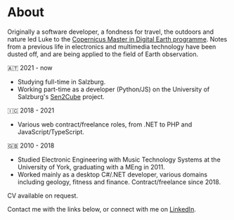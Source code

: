 # About
Originally a software developer, a fondness for travel, the outdoors and nature led Luke to the [Copernicus Master in Digital Earth programme](https://www.master-cde.eu/). Notes from a previous life in electronics and multimedia technology have been dusted off, and are being applied to the field of Earth observation.

🇦🇹 2021 - now
* Studying full-time in Salzburg.
* Working part-time as a developer (Python/JS) on the University of Salzburg's [Sen2Cube](http://sen2cube.at/) project.

🇮🇨 2018 - 2021
* Various web contract/freelance roles, from .NET to PHP and JavaScript/TypeScript.

🇬🇧 2010 - 2018
* Studied Electronic Engineering with Music Technology Systems at the University of York, graduating with a MEng in 2011.
*  Worked mainly as a desktop C#/.NET developer, various domains including geology, fitness and finance. Contract/freelance since 2018.

CV available on request.

Contact me with the links below, or connect with me on [LinkedIn](https://www.linkedin.com/in/luke-mcquade-87bba036/).